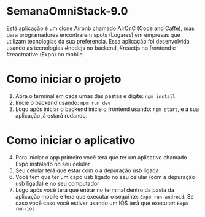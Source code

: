 # SemanaOmniStack-9.0
Está aplicação é um clone Airbnb chamado AirCnC (Code and Caffe), mas para programadores encontrarem spots (Lugares) em empresas que utilizam tecnologias da sua preferencia. Essa aplicação foi desenvolvida usando as tecnologias #nodejs no backend, #reactjs no frontend e #reactnative (Expo) no mobile. 

# Como iniciar o projeto
 1. Abra o terminal em cada umas das pastas e digite:  `npm install`
 2. Inicie o backend usando: `npm run dev`
 3. Logo após iniciar o backend inicie o frontend usando: `npm start`, e a sua aplicação já estará rodando.
 
 # Como iniciar o aplicativo
 4. Para iniciar o app primeiro você terá que ter um aplicativo chamado Expo instalado no seu celular
 5. Seu celular terá que estar com o a depuração usb ligada 
 6. Você tem que ter um capo usb ligado no seu celular (com a depuração usb ligada) e no seu computador
 7. Logo após você terá que entrar no terminal dentro da pasta da aplicação mobile e tera que executar o sequinte: `Expo run-android`. Se caso você caso você estiver usando um IOS terá que executar: `Expo run-ios`
